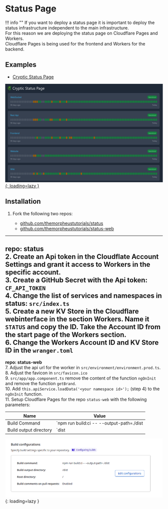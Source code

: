 # Status Page

!!! info ""
    If you want to deploy a status page it is important to deploy the status infrastructure independent to the main infrastructure.<br>For this reason we are deploying the status page on Cloudflare Pages and Workers.<br>Cloudflare Pages is being used for the frontend and Workers for the backend.

## Examples

* [Cryptic Status Page](https://status.cryptic-game.net)

[![Status Page Example](../img/services/status_example_1.png){: loading=lazy }](https://status.cryptic-game.net)

## Installation

1. Fork the following two repos:

    * [github.com/themorpheustutorials/status](https://github.com/themorpheustutorials/status)
    * [github.com/themorpheustutorials/status-web](https://github.com/themorpheustutorials/status-web)

---
**repo: status**
<br>
2. Create an Api token in the Cloudflate Account Settings and grant it access to Workers in the specific account.<br>
3. Create a GitHub Secret with the Api token: `CF_API_TOKEN`<br>
4. Change the list of services and namespaces in status: `src/index.ts`<br>
5. Create a new KV Store in the Cloudflare webinterface in the section Workers. Name it `STATUS` and copy the ID. Take the Account ID from the start page of the Workers section.<br>
6. Change the Workers Account ID and KV Store ID in the `wranger.toml`
---
**repo: status-web**
<br>
7. Adjust the api url for the worker in `src/environment/environment.prod.ts`.<br>
8. Adjust the favicon in `src/favicon.ico`<br>
9. `src/app/app.component.ts` remove the content of the function `ngOnInit` and remove the function `getBrand`.<br>
10. Add `this.apiService.loadData('<your namespace id>');` (step 4) to the `ngOnInit` function.<br>
11. Setup Cloudflare Pages for the repo `status-web` with the following parameters:

| Name | Value |
|------|-------|
| Build Command | `npm run build:ci -- --output-path=./dist |
| Build output directory | `dist|

![CF Pages Build Properties](../img/services/status_cf_pages_1.png){: loading=lazy }
